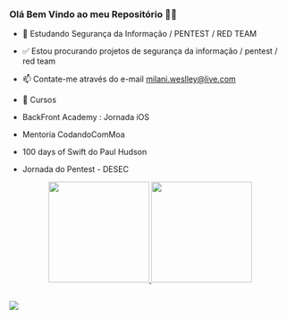 ### Olá Bem Vindo ao meu Repositório 👊🏻




- 🌱 Estudando Segurança da Informação / PENTEST / RED TEAM
- ✅ Estou procurando projetos de segurança da informação / pentest / red team
- 📫 Contate-me através do e-mail milani.weslley@live.com





- 📖 Cursos
- BackFront Academy : Jornada iOS
- Mentoria CodandoComMoa
- 100 days of Swift do Paul Hudson
- Jornada do Pentest - DESEC




  




<div align="center">
  <a href="https://github.com/wmilani">
  <img height="180em" src="https://github-readme-stats.vercel.app/api?username=wmilani&show_icons=true&theme=dracula&include_all_commits=true&count_private=true"/>
  <img height="180em" src="https://github-readme-stats.vercel.app/api/top-langs/?username=wmilani&layout=compact&langs_count=7&theme=dracula"/>
</div>

  
  ##
 
<div> 
  
  <a href="https://www.linkedin.com/in/weslleymilani/" target="_blank"><img src="https://img.shields.io/badge/-LinkedIn-%230077B5?style=for-the-badge&logo=linkedin&logoColor=white" target="_blank"></a> 
 
  
 
</div>



